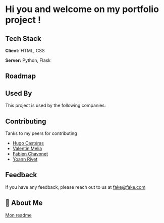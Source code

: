 # Hi you and welcome on my portfolio project !

## Tech Stack

**Client:** HTML, CSS

**Server:** Python, Flask


## Roadmap


## Used By

This project is used by the following companies:


## Contributing

Tanks to my peers for contributing
<ul>
  <li><a href="https://github.com/hug0-cstrs">Hugo Castéras</a></li>
  <li><a href="">Valentin Melia</a></li>
  <li><a href="https://github.com/fchavonet">Fabien Chavonet</a></li>
  <li><a href="https://github.com/SpStigma">Yoann Rivet</a></li>
</ul>


## Feedback

If you have any feedback, please reach out to us at fake@fake.com


## 🚀 About Me
[Mon readme](https://github.com/truuue/truuue/blob/master/README.md)
